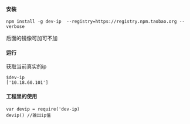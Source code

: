 #### 安装
 `npm install -g dev-ip  --registry=https://registry.npm.taobao.org --verbose `

后面的镜像可加可不加

#### 运行
获取当前真实的ip
```
$dev-ip
['10.18.60.101']
```

#### 工程里的使用
```
var devip = require('dev-ip)
devip() //输出ip值
```